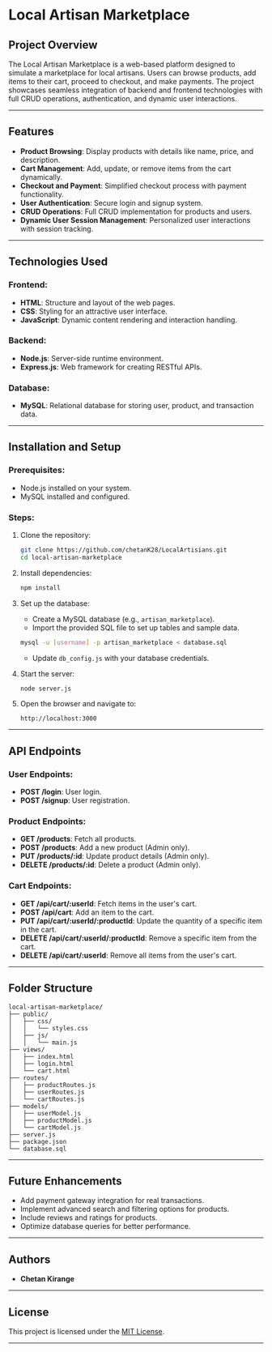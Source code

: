 # Local Artisan Marketplace

## Project Overview
The Local Artisan Marketplace is a web-based platform designed to simulate a marketplace for local artisans. Users can browse products, add items to their cart, proceed to checkout, and make payments. The project showcases seamless integration of backend and frontend technologies with full CRUD operations, authentication, and dynamic user interactions.

---

## Features
- **Product Browsing**: Display products with details like name, price, and description.
- **Cart Management**: Add, update, or remove items from the cart dynamically.
- **Checkout and Payment**: Simplified checkout process with payment functionality.
- **User Authentication**: Secure login and signup system.
- **CRUD Operations**: Full CRUD implementation for products and users.
- **Dynamic User Session Management**: Personalized user interactions with session tracking.

---

## Technologies Used
### Frontend:
- **HTML**: Structure and layout of the web pages.
- **CSS**: Styling for an attractive user interface.
- **JavaScript**: Dynamic content rendering and interaction handling.

### Backend:
- **Node.js**: Server-side runtime environment.
- **Express.js**: Web framework for creating RESTful APIs.

### Database:
- **MySQL**: Relational database for storing user, product, and transaction data.

---

## Installation and Setup
### Prerequisites:
- Node.js installed on your system.
- MySQL installed and configured.

### Steps:
1. Clone the repository:
   ```bash
   git clone https://github.com/chetanK28/LocalArtisians.git
   cd local-artisan-marketplace
   ```

2. Install dependencies:
   ```bash
   npm install
   ```

3. Set up the database:
   - Create a MySQL database (e.g., `artisan_marketplace`).
   - Import the provided SQL file to set up tables and sample data.
   ```bash
   mysql -u [username] -p artisan_marketplace < database.sql
   ```
   - Update `db_config.js` with your database credentials.

4. Start the server:
   ```bash
   node server.js
   ```

5. Open the browser and navigate to:
   ```
   http://localhost:3000
   ```

---

## API Endpoints
### User Endpoints:
- **POST /login**: User login.
- **POST /signup**: User registration.

### Product Endpoints:
- **GET /products**: Fetch all products.
- **POST /products**: Add a new product (Admin only).
- **PUT /products/:id**: Update product details (Admin only).
- **DELETE /products/:id**: Delete a product (Admin only).

### Cart Endpoints:
- **GET /api/cart/:userId**: Fetch items in the user's cart.
- **POST /api/cart**: Add an item to the cart.
- **PUT /api/cart/:userId/:productId**: Update the quantity of a specific item in the cart.
- **DELETE /api/cart/:userId/:productId**: Remove a specific item from the cart.
- **DELETE /api/cart/:userId**: Remove all items from the user's cart.

---

## Folder Structure
```
local-artisan-marketplace/
├── public/
│   ├── css/
│   │   └── styles.css
│   ├── js/
│   │   └── main.js
├── views/
│   ├── index.html
│   ├── login.html
│   └── cart.html
├── routes/
│   ├── productRoutes.js
│   ├── userRoutes.js
│   └── cartRoutes.js
├── models/
│   ├── userModel.js
│   ├── productModel.js
│   └── cartModel.js
├── server.js
├── package.json
└── database.sql
```

---

## Future Enhancements
- Add payment gateway integration for real transactions.
- Implement advanced search and filtering options for products.
- Include reviews and ratings for products.
- Optimize database queries for better performance.

---

## Authors
- **Chetan Kirange**

---

## License
This project is licensed under the [MIT License](LICENSE).

---


